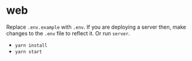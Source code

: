 # web

Replace `.env.example` with `.env`. If you are deploying a server then, make changes to the `.env` file to reflect it. Or run `server`.

- `yarn install`
- `yarn start`
